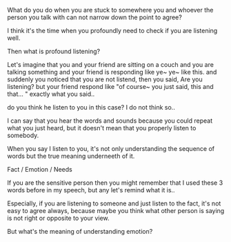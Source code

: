 
What do you do when you are stuck to somewhere you and whoever the person you talk with can not narrow down the point to agree?

I think it's the time when you profoundly need to check if you are listening well.

Then what is profound listening? 

Let's imagine that you and your friend are sitting on a couch and you are talking something and your friend is responding like ye~ ye~ like this.
and suddenly you noticed that you are not listend, then you said, Are you listening? but your friend respond like "of course~ you just said, this and that... " exactly what you said..

do you think he listen to you in this case? I do not think so..

I can say that you hear the words and sounds because you could repeat what you just heard, but it doesn't mean that you properly listen to somebody.

When you say I listen to you, it's not only understanding the sequence of words but the true meaning underneeth of it.

Fact / Emotion / Needs

If you are the sensitive person then you might remember that I used these 3 words before in my speech, but any let's remind what it is.. 

Especially, if you are listening to someone and just listen to the fact, it's not easy to agree always, because maybe you think what other person is saying is not right or opposite to your view.

But what's the meaning of understanding emotion? 


